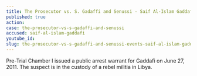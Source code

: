 ```yaml
---
title: The Prosecutor vs. S. Gadaffi and Senussi - Saif Al-Islam Gaddafi
published: true
action:
case: the-prosecutor-vs-s-gadaffi-and-senussi
accused: saif-al-islam-gaddafi
youtube_id:
slug: the-prosecutor-vs-s-gadaffi-and-senussi-events-saif-al-islam-gaddafi
---
```



Pre-Trial Chamber I issued a public arrest warrant for Gaddafi on June 27, 2011. The suspect is in the custody of a rebel militia in Libya.
